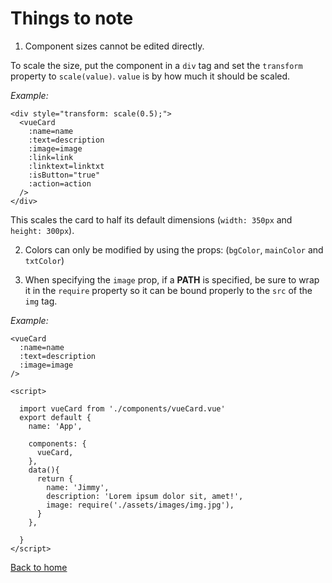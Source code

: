 # Things to note

1. Component sizes cannot be edited directly.

To scale the size, put the component in a `div` tag and set the `transform` property to `scale(value)`. `value` is by how much it should be scaled.

*Example:*

```vue
<div style="transform: scale(0.5);">
  <vueCard 
    :name=name
    :text=description
    :image=image
    :link=link
    :linktext=linktxt
    :isButton="true"
    :action=action
  />
</div>
```
This scales the card to half its default dimensions (`width: 350px` and `height: 300px`).


2. Colors can only be modified by using the props: (`bgColor`, `mainColor` and `txtColor`)

3. When specifying the `image` prop, if a **PATH** is specified, be sure to wrap it in the `require` property so it can be bound properly to the `src` of the `img` tag.

*Example:*

```vue
<vueCard 
  :name=name
  :text=description
  :image=image
/>

<script>
  
  import vueCard from './components/vueCard.vue'
  export default {
    name: 'App',

    components: {
      vueCard,
    },
    data(){
      return {
        name: 'Jimmy',
        description: 'Lorem ipsum dolor sit, amet!',
        image: require('./assets/images/img.jpg'),
      }
    },
    
  }
</script>
```

[Back to home](/)